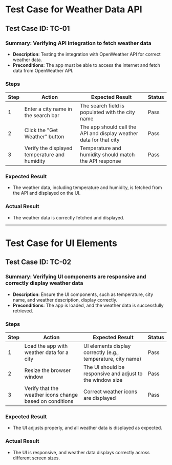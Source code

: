 # Test Case for Weather Data API

## Test Case ID: TC-01
### Summary: Verifying API integration to fetch weather data
- **Description**: Testing the integration with OpenWeather API for correct weather data.
- **Preconditions**: The app must be able to access the internet and fetch data from OpenWeather API.

### Steps
| Step | Action                                     | Expected Result                        | Status |
|------|--------------------------------------------|----------------------------------------|--------|
| 1    | Enter a city name in the search bar        | The search field is populated with the city name | Pass   |
| 2    | Click the "Get Weather" button             | The app should call the API and display weather data for that city | Pass   |
| 3    | Verify the displayed temperature and humidity | Temperature and humidity should match the API response | Pass   |

### Expected Result
- The weather data, including temperature and humidity, is fetched from the API and displayed on the UI.

### Actual Result
- The weather data is correctly fetched and displayed.

---

# Test Case for UI Elements

## Test Case ID: TC-02
### Summary: Verifying UI components are responsive and correctly display weather data
- **Description**: Ensure the UI components, such as temperature, city name, and weather description, display correctly.
- **Preconditions**: The app is loaded, and the weather data is successfully retrieved.

### Steps
| Step | Action                                     | Expected Result                        | Status |
|------|--------------------------------------------|----------------------------------------|--------|
| 1    | Load the app with weather data for a city  | UI elements display correctly (e.g., temperature, city name) | Pass   |
| 2    | Resize the browser window                  | The UI should be responsive and adjust to the window size | Pass   |
| 3    | Verify that the weather icons change based on conditions | Correct weather icons are displayed | Pass   |

### Expected Result
- The UI adjusts properly, and all weather data is displayed as expected.

### Actual Result
- The UI is responsive, and weather data displays correctly across different screen sizes.

